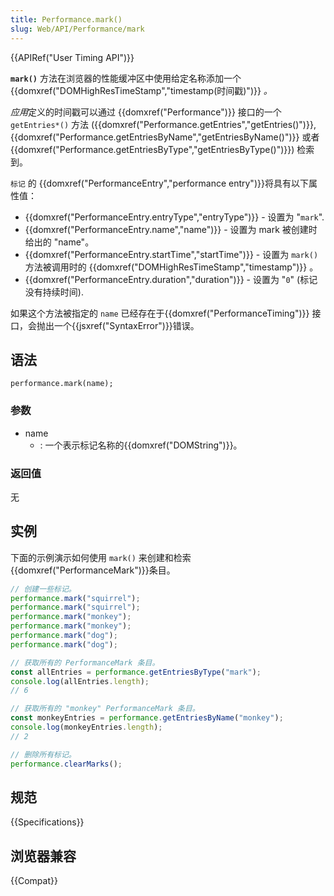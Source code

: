 ```yaml
---
title: Performance.mark()
slug: Web/API/Performance/mark
---
```


{{APIRef("User Timing API")}}

**`mark()`** 方法在浏览器的性能缓冲区中使用给定名称添加一个{{domxref("DOMHighResTimeStamp","timestamp(时间戳)")}} _。_

*应用*定义的时间戳可以通过 {{domxref("Performance")}} 接口的一个 `getEntries*()` 方法 ({{domxref("Performance.getEntries","getEntries()")}}, {{domxref("Performance.getEntriesByName","getEntriesByName()")}} 或者 {{domxref("Performance.getEntriesByType","getEntriesByType()")}}) 检索到。

`标记` 的 {{domxref("PerformanceEntry","performance entry")}}将具有以下属性值：

- {{domxref("PerformanceEntry.entryType","entryType")}} - 设置为 "`mark`".
- {{domxref("PerformanceEntry.name","name")}} - 设置为 mark 被创建时给出的 "name"。
- {{domxref("PerformanceEntry.startTime","startTime")}} - 设置为 `mark()` 方法被调用时的 {{domxref("DOMHighResTimeStamp","timestamp")}} 。
- {{domxref("PerformanceEntry.duration","duration")}} - 设置为 "`0`" (标记没有持续时间).

如果这个方法被指定的 `name` 已经存在于{{domxref("PerformanceTiming")}} 接口，会抛出一个{{jsxref("SyntaxError")}}错误。

## 语法

```
performance.mark(name);
```

### 参数

- name
  - : 一个表示标记名称的{{domxref("DOMString")}}。

### 返回值

无

## 实例

下面的示例演示如何使用 `mark()` 来创建和检索{{domxref("PerformanceMark")}}条目。

```js
// 创建一些标记。
performance.mark("squirrel");
performance.mark("squirrel");
performance.mark("monkey");
performance.mark("monkey");
performance.mark("dog");
performance.mark("dog");

// 获取所有的 PerformanceMark 条目。
const allEntries = performance.getEntriesByType("mark");
console.log(allEntries.length);
// 6

// 获取所有的 "monkey" PerformanceMark 条目。
const monkeyEntries = performance.getEntriesByName("monkey");
console.log(monkeyEntries.length);
// 2

// 删除所有标记。
performance.clearMarks();
```

## 规范

{{Specifications}}

## 浏览器兼容

{{Compat}}
